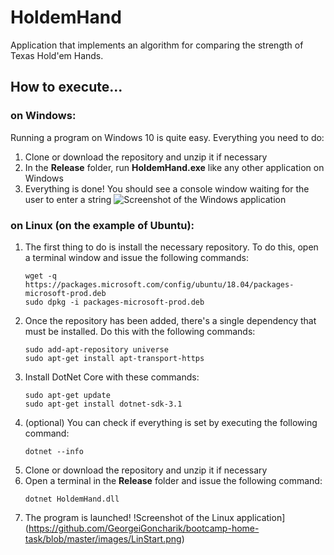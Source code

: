 # HoldemHand
Application that implements an algorithm for comparing the strength of Texas Hold'em Hands. 
## How to execute...
### on Windows:
Running a program on Windows 10 is quite easy. Everything you need to do:
1. Clone or download the repository and unzip it if necessary
2. In the **Release** folder, run **HoldemHand.exe** like any other application on Windows 
3. Everything is done! You should see a console window waiting for the user to enter a string
![Screenshot of the Windows application](https://github.com/GeorgeiGoncharik/bootcamp-home-task/blob/master/images/WinStart.png)
### on Linux (on the example of Ubuntu):
1. The first thing to do is install the necessary repository. To do this, open a terminal window and issue the following commands: 
    ```
    wget -q https://packages.microsoft.com/config/ubuntu/18.04/packages-microsoft-prod.deb
    sudo dpkg -i packages-microsoft-prod.deb
    ```
2. Once the repository has been added, there's a single dependency that must be installed. Do this with the following commands:
    ```
    sudo add-apt-repository universe
    sudo apt-get install apt-transport-https
    ```
3. Install DotNet Core with these commands:
    ```
    sudo apt-get update
    sudo apt-get install dotnet-sdk-3.1
    ```
4. (optional) You can check if everything is set by executing the following command:
    ```
    dotnet --info
    ```
5. Clone or download the repository and unzip it if necessary
6. Open a terminal in the **Release** folder and issue the following command:
    ```
    dotnet HoldemHand.dll
    ```
7. The program is launched!
!Screenshot of the Linux application](https://github.com/GeorgeiGoncharik/bootcamp-home-task/blob/master/images/LinStart.png)
